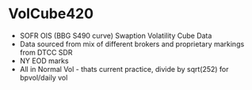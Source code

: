 # VolCube420
- SOFR OIS (BBG S490 curve) Swaption Volatility Cube Data
- Data sourced from mix of different brokers and proprietary markings from DTCC SDR
- NY EOD marks
- All in Normal Vol - thats current practice, divide by sqrt(252) for bpvol/daily vol
